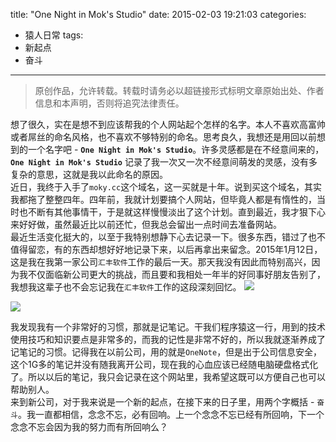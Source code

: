 title: "One Night in Mok's Studio"
date: 2015-02-03 19:21:03
categories:
- 猿人日常
tags:
- 新起点
- 奋斗
---
>原创作品，允许转载。转载时请务必以超链接形式标明文章原始出处、作者信息和本声明，否则将追究法律责任。

想了很久，实在是想不到应该帮我的个人网站起个怎样的名字。本人不喜欢高富帅或者屌丝的命名风格，也不喜欢不够特别的命名。思考良久，我想还是用回以前想到的一个名字吧 - **`One Night in Mok's Studio`**。许多灵感都是在不经意间来的，**`One Night in Mok's Studio`** 记录了我一次又一次不经意间萌发的灵感，没有多复杂的意思，这就是我以此命名的原因。<br>
近日，我终于入手了`moky.cc`这个域名，这一买就是十年。说到买这个域名，其实我都拖了整整四年。四年前，我就计划要搞个人网站，但毕竟人都是有惰性的，当时也不断有其他事情干，于是就这样慢慢淡出了这个计划。直到最近，我才狠下心来好好做，虽然最近比以前还忙，但我总会留出一点时间去准备网站。<br>
最近生活变化挺大的，以至于我特别想静下心去记录一下。很多东西，错过了也不值得留恋，有的东西却想好好地记录下来，以后再拿出来留念。2015年1月12日，这是我在我第一家公司`汇丰软件`工作的最后一天。那天我没有因此而特别高兴，因为我不仅面临新公司更大的挑战，而且要和我相处一年半的好同事好朋友告别了，我想我这辈子也不会忘记我在`汇丰软件`工作的这段深刻回忆。
![](5e22d182jw1eowhbz5rwmj238w1tsx6q.jpg)

![](5e22d182jw1eowhbmlgsxj20m80gotcg.jpg)

我发现我有一个非常好的习惯，那就是记笔记。干我们程序猿这一行，用到的技术使用技巧和知识要点是非常多的，而我的记性是非常不好的，所以我就逐渐养成了记笔记的习惯。记得我在以前公司，用的就是`OneNote`，但是出于公司信息安全，这个1G多的笔记并没有随我离开公司，现在我的心血应该已经随电脑硬盘格式化了。所以以后的笔记，我只会记录在这个网站里，我希望这既可以方便自己也可以帮助别人。<br>
来到新公司，对于我来说是一个新的起点，在接下来的日子里，用两个字概括 - `奋斗`。我一直都相信，念念不忘，必有回响。上一个念念不忘已经有所回响，下一个念念不忘会因为我的努力而有所回响么？